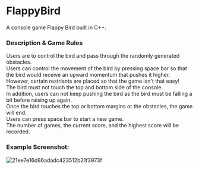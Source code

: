 # FlappyBird
A console game Flappy Bird built in C++.

### Description & Game Rules
Users are to control the bird and pass through the randomly generated obstacles.  
Users can control the movement of the bird by pressing space bar so that the bird would receive an upward momentum that pushes it higher.  
However, certain restriants are placed so that the game isn't that easy!  
The bird must not touch the top and bottom side of the console.  
In addition, users can not keep pushing the bird as the bird must be falling a bit before raising up again.  
Once the bird touches the top or bottom margins or the obstacles, the game will end.  
Users can press space bar to start a new game.  
The number of games, the current score, and the highest score will be recorded.  

### Example Screenshot:

![21ee7e16d86adadc423512b21f3973f](https://user-images.githubusercontent.com/77599736/175399983-4c52bb5a-9544-4b75-8cd9-b2bc5b69e83e.jpg)
